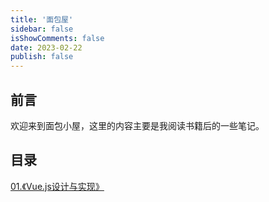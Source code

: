 ```yaml
---
title: '面包屋'
sidebar: false
isShowComments: false
date: 2023-02-22
publish: false
---
```


## 前言

欢迎来到面包小屋，这里的内容主要是我阅读书籍后的一些笔记。

## 目录

[01.《Vue.js设计与实现》](./01Vue.js设计与实现.md)
